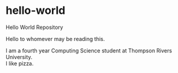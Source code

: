 # hello-world
Hello World Repository

Hello to whomever may be reading this.

I am a fourth year Computing Science student at Thompson Rivers University.  
I like pizza.
